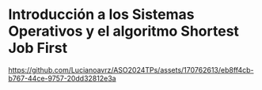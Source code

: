 # Introducción a los Sistemas Operativos y el algoritmo Shortest Job First


https://github.com/Lucianoavrz/ASO2024TPs/assets/170762613/eb8ff4cb-b767-44ce-9757-20dd32812e3a

